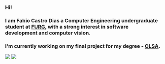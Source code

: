 ### Hi!
### I am Fabio Castro Dias a Computer Engineering undergraduate student at [FURG](https://www.furg.br/en/), with a strong interest in software development and computer vision.
### I'm currently working on my final project for my degree - [OLSA](https://github.com/fabio-cdias/OLSA).
![](https://github-readme-stats.vercel.app/api/top-langs/?username=fabio-cdias&langs_count=10&hide_progress=false&bg_color=000000&text_color=ffffff&title_color=ffffff&icon_color=ffffff&border_color=ffffff)
![](https://github-readme-stats.vercel.app/api?username=fabio-cdias&show_icons=true&bg_color=000000&text_color=ffffff&title_color=ffffff&icon_color=ffffff&border_color=ffffff)
<!--
**fabio-cdias/fabio-Cdias** is a ✨ _special_ ✨ repository because its `README.md` (this file) appears on your GitHub profile.

Here are some ideas to get you started:

- 🔭 I’m currently working on ...
- 🌱 I’m currently learning ...
- 👯 I’m looking to collaborate on ...
- 🤔 I’m looking for help with ...
- 💬 Ask me about ...
- 📫 How to reach me: ...
- 😄 Pronouns: ...
- ⚡ Fun fact: ...
-->
